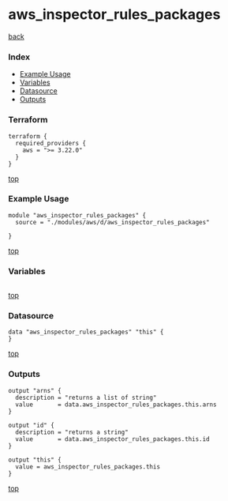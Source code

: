 # aws_inspector_rules_packages

[back](../aws.md)

### Index

- [Example Usage](#example-usage)
- [Variables](#variables)
- [Datasource](#datasource)
- [Outputs](#outputs)

### Terraform

```hcl
terraform {
  required_providers {
    aws = ">= 3.22.0"
  }
}
```

[top](#index)

### Example Usage

```hcl
module "aws_inspector_rules_packages" {
  source = "./modules/aws/d/aws_inspector_rules_packages"

}
```

[top](#index)

### Variables

```hcl
```

[top](#index)

### Datasource

```hcl
data "aws_inspector_rules_packages" "this" {
}
```

[top](#index)

### Outputs

```hcl
output "arns" {
  description = "returns a list of string"
  value       = data.aws_inspector_rules_packages.this.arns
}

output "id" {
  description = "returns a string"
  value       = data.aws_inspector_rules_packages.this.id
}

output "this" {
  value = aws_inspector_rules_packages.this
}
```

[top](#index)